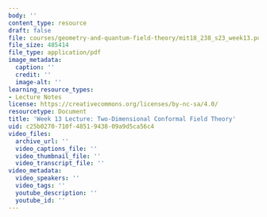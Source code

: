 ```yaml
---
body: ''
content_type: resource
draft: false
file: courses/geometry-and-quantum-field-theory/mit18_238_s23_week13.pdf
file_size: 485414
file_type: application/pdf
image_metadata:
  caption: ''
  credit: ''
  image-alt: ''
learning_resource_types:
- Lecture Notes
license: https://creativecommons.org/licenses/by-nc-sa/4.0/
resourcetype: Document
title: 'Week 13 Lecture: Two-Dimensional Conformal Field Theory'
uid: c25b0270-710f-4851-9438-09a9d5ca56c4
video_files:
  archive_url: ''
  video_captions_file: ''
  video_thumbnail_file: ''
  video_transcript_file: ''
video_metadata:
  video_speakers: ''
  video_tags: ''
  youtube_description: ''
  youtube_id: ''
---
```

